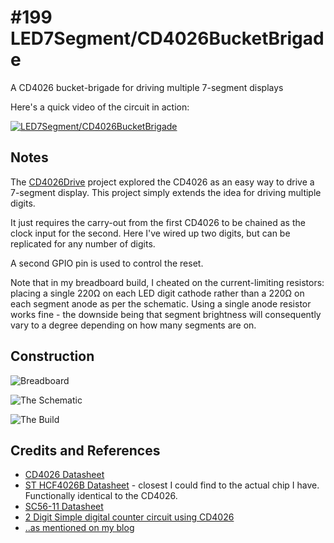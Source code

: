 # #199 LED7Segment/CD4026BucketBrigade

A CD4026 bucket-brigade for driving multiple 7-segment displays

Here's a quick video of the circuit in action:

[![LED7Segment/CD4026BucketBrigade](https://img.youtube.com/vi/-gfQWZTg-N8/0.jpg)](https://www.youtube.com/watch?v=-gfQWZTg-N8)


## Notes

The [CD4026Drive](../CD4026Drive) project explored the CD4026 as an easy way to drive a 7-segment display.
This project simply extends the idea for driving multiple digits.

It just requires the carry-out from the first CD4026 to be chained as the clock input for the second.
Here I've wired up two digits, but can be replicated for any number of digits.

A second GPIO pin is used to control the reset.

Note that in my breadboard build, I cheated on the current-limiting resistors: placing a single 220Ω on each LED digit cathode
rather than a 220Ω on each segment anode as per the schematic. Using a single anode resistor works fine - the downside
being that segment brightness will consequently vary to a degree depending on how many segments are on.

## Construction

![Breadboard](./assets/CD4026BucketBrigade_bb.jpg?raw=true)

![The Schematic](./assets/CD4026BucketBrigade_schematic.jpg?raw=true)

![The Build](./assets/CD4026BucketBrigade_build.jpg?raw=true)

## Credits and References
* [CD4026 Datasheet](https://www.futurlec.com/4000Series/CD4026.shtml)
* [ST HCF4026B Datasheet](http://www.digchip.com/datasheets/parts/datasheet/456/HCF4026-pdf.php) - closest I could find to the actual chip I have. Functionally identical to the CD4026.
* [SC56-11 Datasheet](../assets/SC56-11_datasheet.pdf?raw=true)
* [2 Digit Simple digital counter circuit using CD4026](http://www.eleccircuit.com/simple-two-digits-counter-using-cd4026/)
* [..as mentioned on my blog](https://blog.tardate.com/2016/04/littlearduinoprojects199-cd4026-bucket.html)
